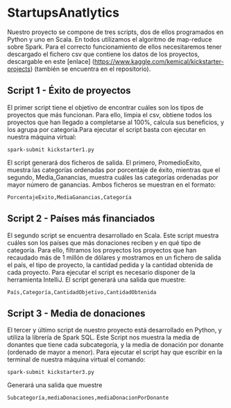# StartupsAnatlytics

Nuestro proyecto se compone de tres scripts, dos de ellos programados en Python y uno en Scala. En todos utilizamos el algoritmo de map-reduce sobre Spark. Para el correcto funcionamiento de ellos necesitaremos tener descargado el fichero csv que contiene los datos de los proyectos, descargable en este [enlace] (https://www.kaggle.com/kemical/kickstarter-projects) (también se encuentra en el repositorio).

## Script 1 - Éxito de proyectos
El primer script tiene el objetivo de encontrar cuáles son los tipos de proyectos que más funcionan. Para ello, limpia el csv, obtiene todos los proyectos que han llegado a completarse al 100%, calcula sus beneficios, y los agrupa por categoría.Para ejecutar el script basta con ejecutar en nuestra máquina virtual:
```
spark-submit kickstarter1.py
```
El script generará dos ficheros de salida. El primero, PromedioExito, muestra las categorías ordenadas por porcentaje de éxito, mientras que el segundo, Media_Ganancias, muestra cuáles las categorías ordenadas por mayor número de ganancias. Ambos ficheros se muestran en el formato:
```
PorcentajeÉxito,MediaGanancias,Categoría
```
## Script 2 - Países más financiados
El segundo script se encuentra desarrollado en Scala. Este script muestra cuáles son los países que más donaciones reciben y en qué tipo de categoría. Para ello, filtramos los proyectos los proyectos que han recaudado más de 1 millón de dólares y mostramos en un fichero de salida el país, el tipo de proyecto, la cantidad pedida y la cantidad obtenida de cada proyecto. Para ejecutar el script es necesario disponer de la herramienta IntelliJ. El script generará una salida que muestre:
```
País,Categoría,CantidadObjetivo,CantidadObtenida
```
## Script 3 - Media de donaciones
El tercer y último script de nuestro proyecto está desarrollado en Python, y utiliza la librería de Spark SQL. Este Script nos muestra la media de donantes que tiene cada subcategoría, y la media de donación por donante (ordenado de mayor a menor). Para ejecutar el script hay que escribir en la terminal de nuestra máquina virtual el comando:
```
spark-submit kickstarter3.py
```
Generará una salida que muestre
```
Subcategoría,mediaDonaciones,mediaDonacionPorDonante
```
